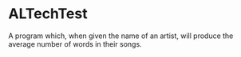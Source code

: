 # ALTechTest
A program which, when given the name of an artist, will produce the average number of words in their songs.
